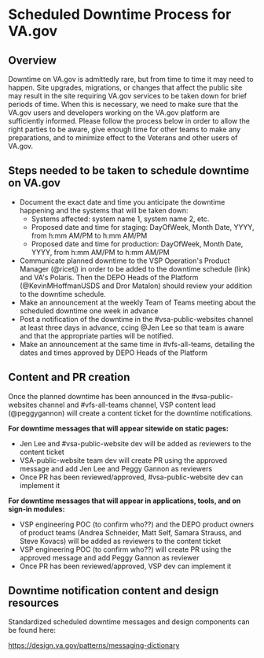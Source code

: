 # Scheduled Downtime Process for VA.gov

## Overview
Downtime on VA.gov is admittedly rare, but from time to time it may need to happen. Site upgrades, migrations, or changes that affect the public site may result in the site requiring VA.gov services to be taken down for brief periods of time. When this is necessary, we need to make sure that the VA.gov users and developers working on the VA.gov platform are sufficiently informed. Please follow the process below in order to allow the right parties to be aware, give enough time for other teams to make any preparations, and to minimize effect to the Veterans and other users of VA.gov. 

## Steps needed to be taken to schedule downtime on VA.gov

- Document the exact date and time you anticipate the downtime happening and the systems that will be taken down:
    - Systems affected: system name 1, system name 2, etc.
    - Proposed date and time for staging: DayOfWeek, Month Date, YYYY, from h:mm AM/PM to h:mm AM/PM
    - Proposed date and time for production: DayOfWeek, Month Date, YYYY, from h:mm AM/PM to h:mm AM/PM
- Communicate planned downtime to the VSP Operation's Product Manager (@ricetj) in order to be added to the downtime schedule (link) and VA's Polaris. Then the DEPO Heads of the Platform (@KevinMHoffmanUSDS and Dror Matalon) should review your addition to the downtime schedule.
- Make an announcement at the weekly Team of Teams meeting about the scheduled downtime one week in advance 
- Post a notification of the downtime in the #vsa-public-websites channel at least three days in advance, ccing @Jen Lee so that team is aware and that the appropriate parties will be notified.
- Make an announcement at the same time in #vfs-all-teams, detailing the dates and times approved by DEPO Heads of the Platform 

## Content and PR creation 

Once the planned downtime has been announced in the #vsa-public-websites channel and #vfs-all-teams channel, VSP content lead (@peggygannon) will create a content ticket for the downtime notifications. 
 
 **For downtime messages that will appear sitewide on static pages:**
 - Jen Lee and #vsa-public-website dev will be added as reviewers to the content ticket 
 - VSA-public-website team dev will create PR using the approved message and add Jen Lee and Peggy Gannon as reviewers
 - Once PR has been reviewed/approved, #vsa-public-website dev can implement it
 
 **For downtime messages that will appear in applications, tools, and on sign-in modules:**
 - VSP engineering POC (to confirm who??) and the DEPO product owners of product teams (Andrea Schneider, Matt Self, Samara Strauss, and Steve Kovacs) will be added as reviewers to the content ticket
 - VSP engineering POC (to confirm who??) will create PR using the approved message and add Peggy Gannon as reviewer 
 - Once PR has been reviewed/approved, VSP dev can implement it 

 
 ## Downtime notification content and design resources
 
 Standardized scheduled downtime messages and design components can be found here: 
 
 https://design.va.gov/patterns/messaging-dictionary
 
  
 
